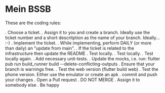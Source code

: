 # Mein BSSB
These are the coding rules:


. Choose a ticket.
. Assign it to you and create a branch. Ideally use the ticket number and a short descritption as the name of your branch. Ideally... :-)
. Implement the ticket.
. While implementing, perform DAILY (or more than daily) an "update from main".
. If the ticket is related to the infrastructure then update the README
. Test locally.
. Test locally.
. Test locally again.
. Add necessary unit-tests.
. Update the mocks, i.e. run: flutter pub run build_runner build --delete-conflicting-outputs
. Ensure that your branch is warnings free.
. Test the web version (flutter build web)
. Test the phone version. Either use the emulator or create an apk
. commit and push your changes
. Open a Pull request
. DO NOT MERGE 
. Assign it to somebody else
. Be happy